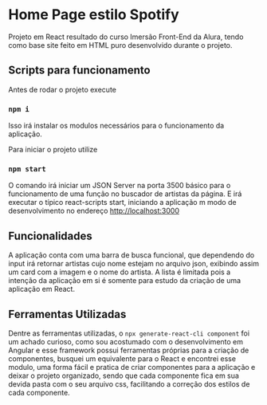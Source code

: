 # Home Page estilo Spotify

Projeto em React resultado do curso Imersão Front-End da Alura, tendo como base site feito em HTML puro desenvolvido
durante o projeto.

## Scripts para funcionamento

Antes de rodar o projeto execute

### `npm i`

Isso irá instalar os modulos necessários para o funcionamento da aplicação.

Para iniciar o projeto utilize

### `npm start`

O comando irá iniciar um JSON Server na porta 3500 básico para o funcionamento de uma função no buscador de artistas da página.
E irá executar o típico react-scripts start, iniciando a aplicação m modo de desenvolvimento no endereço [http://localhost:3000](http://localhost:3000)

## Funcionalidades

A aplicação conta com uma barra de busca funcional, que dependendo do input irá retornar artistas cujo nome estejam no arquivo json,
exibindo assim um card com a imagem e o nome do artista. A lista é limitada pois a intenção da aplicação em si é somente para estudo da
criação de uma aplicação em React.

## Ferramentas Utilizadas

Dentre as ferramentas utilizadas, o `npx generate-react-cli component` foi um achado curioso, como sou acostumado com o desenvolvimento em Angular
e esse framework possui ferramentas próprias para a criação de componentes, busquei um equivalente para o React e encontrei esse modulo,
uma forma fácil e pratica de criar componentes para a aplicação e deixar o projeto organizado, sendo que cada componente fica em sua devida pasta
com o seu arquivo css, facilitando a correção dos estilos de cada componente.
